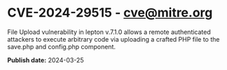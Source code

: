# CVE-2024-29515 - cve@mitre.org

File Upload vulnerability in lepton v.7.1.0 allows a remote authenticated attackers to execute arbitrary code via uploading a crafted PHP file to the save.php and config.php component.

**Publish date:** 2024-03-25
